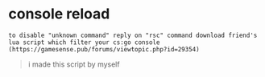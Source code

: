 # console reload
`to disable "unknown command" reply on "rsc" command download friend's lua script which filter your cs:go console (https://gamesense.pub/forums/viewtopic.php?id=29354)`
> i made this script by myself
